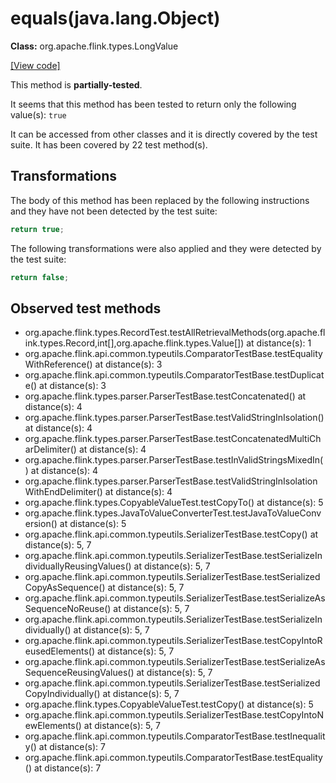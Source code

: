 # equals(java.lang.Object)

**Class:** org.apache.flink.types.LongValue

[[View code]](https://github.com/apache/flink/blob/740f711c4ec9c4b7cdefd01c9f64857c345a68a1/flink-core/src/main/java//org/apache/flink/types/LongValue.java#L119)

This method is **partially-tested**.

It seems that this method has been tested to return only the following value(s): `true`


It can be accessed from other classes and it is directly covered by the test suite. 
It has been covered by 22 test method(s).

## Transformations


The body of this method has been replaced by the following instructions and they have not been detected by the test suite:

```Java
return true;
```

The following transformations were also applied and they were detected by the test suite:

```Java
return false;
```





## Observed test methods

* org.apache.flink.types.RecordTest.testAllRetrievalMethods(org.apache.flink.types.Record,int[],org.apache.flink.types.Value[]) at distance(s): 1
* org.apache.flink.api.common.typeutils.ComparatorTestBase.testEqualityWithReference() at distance(s): 3
* org.apache.flink.api.common.typeutils.ComparatorTestBase.testDuplicate() at distance(s): 3
* org.apache.flink.types.parser.ParserTestBase.testConcatenated() at distance(s): 4
* org.apache.flink.types.parser.ParserTestBase.testValidStringInIsolation() at distance(s): 4
* org.apache.flink.types.parser.ParserTestBase.testConcatenatedMultiCharDelimiter() at distance(s): 4
* org.apache.flink.types.parser.ParserTestBase.testInValidStringsMixedIn() at distance(s): 4
* org.apache.flink.types.parser.ParserTestBase.testValidStringInIsolationWithEndDelimiter() at distance(s): 4
* org.apache.flink.types.CopyableValueTest.testCopyTo() at distance(s): 5
* org.apache.flink.types.JavaToValueConverterTest.testJavaToValueConversion() at distance(s): 5
* org.apache.flink.api.common.typeutils.SerializerTestBase.testCopy() at distance(s): 5, 7
* org.apache.flink.api.common.typeutils.SerializerTestBase.testSerializeIndividuallyReusingValues() at distance(s): 5, 7
* org.apache.flink.api.common.typeutils.SerializerTestBase.testSerializedCopyAsSequence() at distance(s): 5, 7
* org.apache.flink.api.common.typeutils.SerializerTestBase.testSerializeAsSequenceNoReuse() at distance(s): 5, 7
* org.apache.flink.api.common.typeutils.SerializerTestBase.testSerializeIndividually() at distance(s): 5, 7
* org.apache.flink.api.common.typeutils.SerializerTestBase.testCopyIntoReusedElements() at distance(s): 5, 7
* org.apache.flink.api.common.typeutils.SerializerTestBase.testSerializeAsSequenceReusingValues() at distance(s): 5, 7
* org.apache.flink.api.common.typeutils.SerializerTestBase.testSerializedCopyIndividually() at distance(s): 5, 7
* org.apache.flink.types.CopyableValueTest.testCopy() at distance(s): 5
* org.apache.flink.api.common.typeutils.SerializerTestBase.testCopyIntoNewElements() at distance(s): 5, 7
* org.apache.flink.api.common.typeutils.ComparatorTestBase.testInequality() at distance(s): 7
* org.apache.flink.api.common.typeutils.ComparatorTestBase.testEquality() at distance(s): 7

